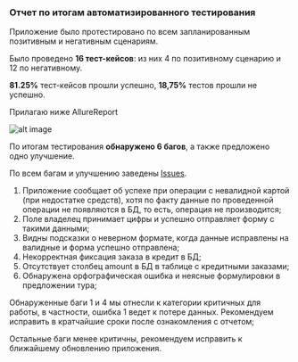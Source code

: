### Отчет по итогам автоматизированного тестирования 
Приложение было протестировано по всем запланированным позитивным и негативным сценариям. 

Было проведено **16 тест-кейсов**: из них 4 по позитивному сценарию и 12 по негативному. 

**81.25%** тест-кейсов прошли успешно, **18,75%** тестов прошли не успешно. 

Прилагаю ниже AllureReport

![alt image](https://github.com/)

По итогам тестирования **обнаружено 6 багов**, а также предложено одно улучшение. 

По всем багам и улучшению заведены [Issues](https://github.com/).

 1. Приложение сообщает об успехе при операции с невалидной картой (при недостатке средств), хотя 
       по факту данные по проведенной операции не появляются в БД, то есть, операция не производится; 
 1. Поле владелец принимает цифры  и успешно отправляет форму с такими данными; 
 1. Видны подсказки о неверном формате,  когда данные исправлены на валидные и форма успешно отправлена; 
 1. Некорректная фиксация заказа в кредит в БД; 
 1. Отсутствует  столбец amount в БД в таблице с кредитными заказами; 
 1. Обнаружена орфографическая ошибка и неясные формулировки в предложении тура; 
    

Обнаруженные баги  1 и 4  мы отнесли к категории критичных для работы, в частности, ошибка 1 ведет к потере данных. 
Рекомендуем исправить в кратчайшие сроки после ознакомления с отчетом;
 
Остальные баги менее критичны, рекомендуем исправить к ближайшему обновлению приложения. 
